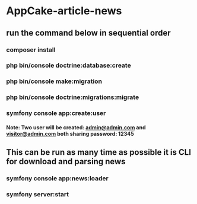 # AppCake-article-news
## run the command below in sequential order
### composer install
### php bin/console doctrine:database:create
### php bin/console make:migration
### php bin/console doctrine:migrations:migrate

### symfony console app:create:user
#### Note: Two user will be created: admin@admin.com and visitor@admin.com both sharing password: 12345

## This can be run as many time as possible it is CLI for download and parsing news
### symfony console app:news:loader

### symfony server:start

